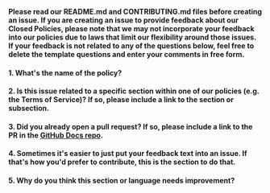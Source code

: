 **Please read our README.md and CONTRIBUTING.md files before creating an issue. If you are creating an issue to provide feedback about our Closed Policies, please note that we may not incorporate your feedback into our policies due to laws that limit our flexibility around those issues. If your feedback is not related to any of the questions below, feel free to delete the template questions and enter your comments in free form.**

#### 1. What's the name of the policy?

#### 2. Is this issue related to a specific section within one of our policies (e.g. the Terms of Service)? If so, please include a link to the section or subsection.

#### 3. Did you already open a pull request? If so, please include a link to the PR in the [GitHub Docs repo](https://github.com/github/docs).

#### 4. Sometimes it's easier to just put your feedback text into an issue. If that's how you'd prefer to contribute, this is the section to do that.

#### 5. Why do you think this section or language needs improvement?
